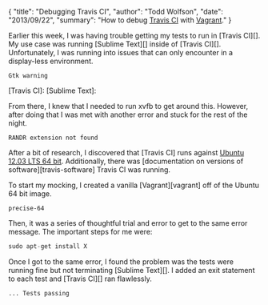 {
  "title": "Debugging Travis CI",
  "author": "Todd Wolfson",
  "date": "2013/09/22",
  "summary": "How to debug [Travis CI](https://travis-ci.org/) with [Vagrant](http://www.vagrantup.com/)."
}

Earlier this week, I was having trouble getting my tests to run in [Travis CI][]. My use case was running [Sublime Text][] inside of [Travis CI][]. Unfortunately, I was running into issues that can only encounter in a display-less environment.

```
Gtk warning
```

[Travis CI]:
[Sublime Text]:

From there, I knew that I needed to run xvfb to get around this. However, after doing that I was met with another error and stuck for the rest of the night.

```
RANDR extension not found
```

After a bit of research, I discovered that [Travis CI] runs against [Ubuntu 12.03 LTS 64 bit][travis-ubuntu]. Additionally, there was [documentation on versions of software][travis-software] Travis CI was running.

[travis-ubuntu]:
[travis-software]:

To start my mocking, I created a vanilla [Vagrant][vagrant] off of the Ubuntu 64 bit image.

```
precise-64
```

Then, it was a series of thoughtful trial and error to get to the same error message. The important steps for me were:

```python
sudo apt-get install X
```

Once I got to the same error, I found the problem was the tests were running fine but not terminating [Sublime Text][]. I added an exit statement to each test and [Travis CI][] ran flawlessly.

```
... Tests passing
```
